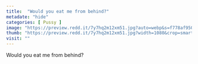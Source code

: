 ```yaml
---
title:  "Would you eat me from behind?"
metadate: "hide"
categories: [ Pussy ]
image: "https://preview.redd.it/7y7hq2m12xm51.jpg?auto=webp&s=f778af950e64795813e033b7c6da3949f10b2d6e"
thumb: "https://preview.redd.it/7y7hq2m12xm51.jpg?width=1080&crop=smart&auto=webp&s=f176c956abc178a3ff44349b584601a39c70b9e4"
visit: ""
---
```

Would you eat me from behind?
